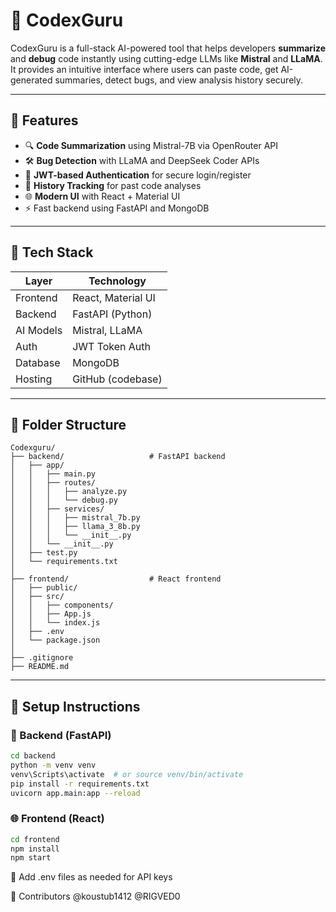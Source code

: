 # 🧠 CodexGuru

CodexGuru is a full-stack AI-powered tool that helps developers **summarize** and **debug** code instantly using cutting-edge LLMs like **Mistral** and **LLaMA**. It provides an intuitive interface where users can paste code, get AI-generated summaries, detect bugs, and view analysis history securely.

---

## 🚀 Features

- 🔍 **Code Summarization** using Mistral-7B via OpenRouter API
- 🛠️ **Bug Detection** with LLaMA and DeepSeek Coder APIs
- 🔐 **JWT-based Authentication** for secure login/register
- 🧾 **History Tracking** for past code analyses
- 🌐 **Modern UI** with React + Material UI
- ⚡ Fast backend using FastAPI and MongoDB

---

## 🧩 Tech Stack

| Layer     | Technology           |
|-----------|----------------------|
| Frontend  | React, Material UI   |
| Backend   | FastAPI (Python)     |
| AI Models | Mistral, LLaMA       |
| Auth      | JWT Token Auth       |
| Database  | MongoDB              |
| Hosting   | GitHub (codebase)    |

---

## 📁 Folder Structure

```plaintext
Codexguru/
├── backend/                   # FastAPI backend
│   ├── app/
│   │   ├── main.py
│   │   ├── routes/
│   │   │   ├── analyze.py
│   │   │   └── debug.py
│   │   ├── services/
│   │   │   ├── mistral_7b.py
│   │   │   ├── llama_3_8b.py
│   │   │   └── __init__.py
│   │   └── __init__.py
│   ├── test.py
│   └── requirements.txt
│
├── frontend/                  # React frontend
│   ├── public/
│   ├── src/
│   │   ├── components/
│   │   ├── App.js
│   │   └── index.js
│   ├── .env
│   └── package.json
│
├── .gitignore
├── README.md

```

---

## 🔧 Setup Instructions

### 🐍 Backend (FastAPI)

```bash
cd backend
python -m venv venv
venv\Scripts\activate  # or source venv/bin/activate
pip install -r requirements.txt
uvicorn app.main:app --reload
```

### 🌐 Frontend (React)
```bash
cd frontend
npm install
npm start
```
🔐 Add .env files as needed for API keys

👥 Contributors
@koustub1412
@RIGVED0
